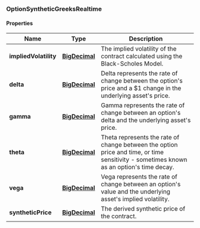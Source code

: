 
[//]: # (CLASS:OptionSyntheticGreeksRealtime)

[//]: # (KIND:object)

### OptionSyntheticGreeksRealtime

#### Properties

[//]: # (START_DEFINITION)

Name | Type | Description
------------ | ------------- | -------------
**impliedVolatility** | [**BigDecimal**](BigDecimal.md) | The implied volatility of the contract calculated using the Black-Scholes Model. &nbsp;
**delta** | [**BigDecimal**](BigDecimal.md) | Delta represents the rate of change between the option&#39;s price and a $1 change in the underlying asset&#39;s price. &nbsp;
**gamma** | [**BigDecimal**](BigDecimal.md) | Gamma represents the rate of change between an option&#39;s delta and the underlying asset&#39;s price. &nbsp;
**theta** | [**BigDecimal**](BigDecimal.md) | Theta represents the rate of change between the option price and time, or time sensitivity - sometimes known as an option&#39;s time decay. &nbsp;
**vega** | [**BigDecimal**](BigDecimal.md) | Vega represents the rate of change between an option&#39;s value and the underlying asset&#39;s implied volatility. &nbsp;
**syntheticPrice** | [**BigDecimal**](BigDecimal.md) | The derived synthetic price of the contract. &nbsp;

[//]: # (END_DEFINITION)


[//]: # (CONTAINED_CLASS:BigDecimal)


[//]: # (CONTAINED_CLASS:BigDecimal)


[//]: # (CONTAINED_CLASS:BigDecimal)


[//]: # (CONTAINED_CLASS:BigDecimal)


[//]: # (CONTAINED_CLASS:BigDecimal)


[//]: # (CONTAINED_CLASS:BigDecimal)





